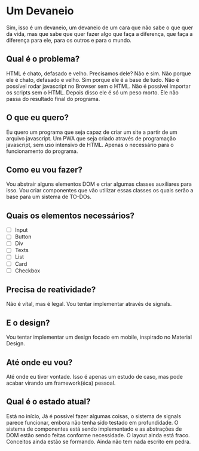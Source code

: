 # Um Devaneio

Sim, isso é um devaneio, um devaneio de um cara que não sabe o que quer da vida, mas que sabe que quer fazer algo que faça a diferença, que faça a diferença para ele, para os outros e para o mundo.

## Qual é o problema?

HTML é chato, defasado e velho. Precisamos dele? Não e sim. Não porque ele é chato, defasado e velho. Sim porque ele é a base de tudo. Não é possível rodar javascript no Browser sem o HTML. Não é possível importar os scripts sem o HTML. Depois disso ele é só um peso morto. Ele não passa do resultado final do programa.

## O que eu quero?

Eu quero um programa que seja capaz de criar um site a partir de um arquivo javascript. Um PWA que seja criado através de programação javascript, sem uso intensivo de HTML. Apenas o necessário para o funcionamento do programa.

## Como eu vou fazer?

Vou abstrair alguns elementos DOM e criar algumas classes auxiliares para isso.
Vou criar componentes que vão utilizar essas classes os quais serão a base para um sistema de TO-DOs.

## Quais os elementos necessários?

- [ ] Input
- [ ] Button
- [ ] Div
- [ ] Texts
- [ ] List
- [ ] Card
- [ ] Checkbox

## Precisa de reatividade?

Não é vítal, mas é legal. Vou tentar implementar através de signals.

## E o design?

Vou tentar implementar um design focado em mobile, inspirado no Material Design.

## Até onde eu vou?

Até onde eu tiver vontade. Isso é apenas um estudo de caso, mas pode acabar virando um framework(éca) pessoal.

## Qual é o estado atual?

Está no início, Já é possivel fazer algumas coisas, o sistema de signals parece funcionar, embora não tenha sido testado em profundidade. O sistema de componentes está sendo implementado e as abstrações de DOM estão sendo feitas conforme necessidade.
O layout ainda está fraco.
Conceitos ainda estão se formando.
Ainda não tem nada escrito em pedra.
